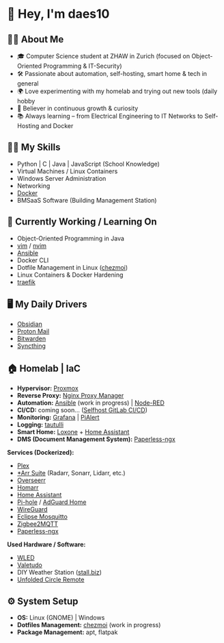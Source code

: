 <!--
**daes10/daes10** is a ✨ _special_ ✨ repository because its `README.md` (this file) appears on your GitHub profile.
-->

# 👋 Hey, I'm daes10

## 🙋‍♂️ About Me
- 🎓 Computer Science student at ZHAW in Zurich (focused on Object-Oriented Programming & IT-Security)  
- 🛠️ Passionate about automation, self-hosting, smart home & tech in general
- 🌍 Love experimenting with my homelab and trying out new tools (daily hobby
- 🌱 Believer in continuous growth & curiosity  
- 📚 Always learning – from Electrical Engineering to IT Networks to Self-Hosting and Docker  

## 🧑‍💻 My Skills
- Python | C | Java | JavaScript (School Knowledge)
- Virtual Machines / Linux Containers
- Windows Server Administration
- Networking
- [Docker](https://www.docker.com/)
- BMSaaS Software (Building Management Station)

## 🔭 Currently Working / Learning On
- Object-Oriented Programming in Java
- [vim](https://www.vim.org/) / [nvim](https://neovim.io/)
- [Ansible](https://www.ansible.com/)  
- Docker CLI  
- Dotfile Management in Linux ([chezmoi](https://www.chezmoi.io/))  
- Linux Containers & Docker Hardening
- [traefik](https://traefik.io/traefik)

## 🖥️ My Daily Drivers
- [Obsidian](https://obsidian.md/)  
- [Proton Mail](https://proton.me/mail)  
- [Bitwarden](https://bitwarden.com/)  
- [Syncthing](https://syncthing.net/)  

## 🏠 Homelab | IaC
- **Hypervisor:** [Proxmox](https://www.proxmox.com/)  
- **Reverse Proxy:** [Nginx Proxy Manager](https://nginxproxymanager.com/)
- **Automation:** [Ansible](https://www.redhat.com/en/ansible-collaborative) (work in progress) | [Node-RED](https://nodered.org/)
- **CI/CD:** coming soon… ([Selfhost GitLab CI/CD](https://about.gitlab.com/stages-devops-lifecycle/continuous-integration/))  
- **Monitoring:** [Grafana](https://grafana.com/) | [PiAlert](https://github.com/pucherot/Pi.Alert)
- **Logging:** [tautulli](https://tautulli.com/)
- **Smart Home:** [Loxone](https://www.loxone.com/) + [Home Assistant](https://www.home-assistant.io/)
- **DMS (Document Management System):** [Paperless-ngx](https://docs.paperless-ngx.com/)

**Services (Dockerized):**
- [Plex](https://www.plex.tv/)  
- [*Arr Suite](https://wiki.servarr.com/) (Radarr, Sonarr, Lidarr, etc.)  
- [Overseerr](https://overseerr.dev/)  
- [Homarr](https://github.com/ajnart/homarr)  
- [Home Assistant](https://www.home-assistant.io/)  
- [Pi-hole](https://pi-hole.net/) / [AdGuard Home](https://adguard.com/en/adguard-home/overview.html)  
- [WireGuard](https://www.wireguard.com/)  
- [Eclipse Mosquitto](https://mosquitto.org/)  
- [Zigbee2MQTT](https://www.zigbee2mqtt.io/)
- [Paperless-ngx](https://docs.paperless-ngx.com/)

**Used Hardware / Software:**
- [WLED](https://kno.wled.ge/)  
- [Valetudo](https://valetudo.cloud/)  
- DIY Weather Station ([stall.biz](https://www.stall.biz/))  
- [Unfolded Circle Remote](https://www.unfoldedcircle.com/)

## ⚙️ System Setup
- **OS:** Linux (GNOME) | Windows  
- **Dotfiles Management:** [chezmoi](https://www.chezmoi.io/) (work in progress)  
- **Package Management:** apt, flatpak  


<!--
---

## 📈 GitHub Stats
![GitHub stats](https://github-readme-stats.vercel.app/api?username=daes10&show_icons=true&theme=radical)  

---

## 🌐 Links
- 💼 [LinkedIn](#)  
- 📧 Mail: *your.email@example.com*  
-->
